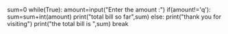 sum=0
while(True):
    amount=input("Enter the amount :")
    if(amount!='q'):
        sum=sum+int(amount)
        print("total bill so far",sum)
    else:
        print("thank you for visiting")
        print("the total bill is ",sum)
        break 
